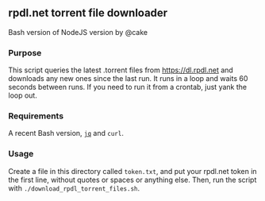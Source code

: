 ## rpdl.net torrent file downloader

Bash version of NodeJS version by @cake

### Purpose

This script queries the latest .torrent files from https://dl.rpdl.net and downloads any new ones since the last run.
It runs in a loop and waits 60 seconds between runs. If you need to run it from a crontab, just yank the loop out.

### Requirements

A recent Bash version, [`jq`](https://stedolan.github.io/jq/) and `curl`.

### Usage

Create a file in this directory called `token.txt`, and put your rpdl.net token in the first line, without quotes or spaces or anything else.
Then, run the script with `./download_rpdl_torrent_files.sh`.

